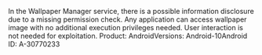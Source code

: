 In the Wallpaper Manager service, there is a possible information disclosure due to a missing permission check. Any application can access wallpaper image with no additional execution privileges needed. User interaction is not needed for exploitation. Product: AndroidVersions: Android-10Android ID: A-30770233